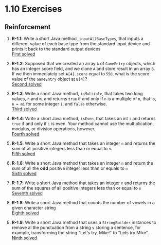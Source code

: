 # 1.10 Exercises

## Reinforcement

1. **R-1.1**:
   Write a short Java method, `inputAllBaseTypes`, that inputs a different
   value of each base type from the standard input device and prints it
   back to the standard output devices  
   [First solved](First.java)


2. **R-1.2**:
   Supposed that we created an array `A` of `GameEntry` objects, which has an integer score field, and we clone `A` and
   store result in an array `B`.
   If we then immediately set `A[4].score` equal to `550`, what is the score value of the `GameEntry` object at `B[4]`?  
   [Second solved](Second.java)  


3. **R-1.3**:
   Write a short Java method, `isMultiple`, that takes two long values, `n` and `m`, and returns `true` if and only if `n`
   is a multiple of `m`, that is, `n = mi` for some integer `i`, and `false` otherwise.  
   [Third solved](Third.java)  


4. **R-1.4**:
    Write a short Java method, `isEven`, that takes an int `i` and returns `true` if and only if `i` is even. Your method cannot use the multiplication, modulus, or division operations, however.   
    [Fourth solved](Fourth.java)  


5. **R-1.5**:
    Write a short Java method that takes an integer `n` and returns the sum of all positive integers less than or equal to `n`.  
    [Fifth solved](Fifth.java)  

   
6. **R-1.6**:
    Write a short Java method that takes an integer `n` and return the sum of all the **odd** positive integer less than or equals to `n`  
    [Sixth solved](Sixth.java)  


7. **R-1.7**:
    Write a short Java method that takes an integer `n` and returns the sum of the squares of all positive integers less than or equal to `n`  
    [Seventh solved](Seventh.java)  


8. **R-1.8**:
    Write a short Java method that counts the number of vowels in a given character string  
    [Eighth solved](Eighth.java) 


9. **R-1.9**:
    Write a short Java method that uses a `StringBuilder` instances to remove al the punctuation from a string `s` storing a sentence, for example, transforming the string "Let's try, Mike!" to "Lets try Mike".  
    [Ninth solved](Ninth.java)